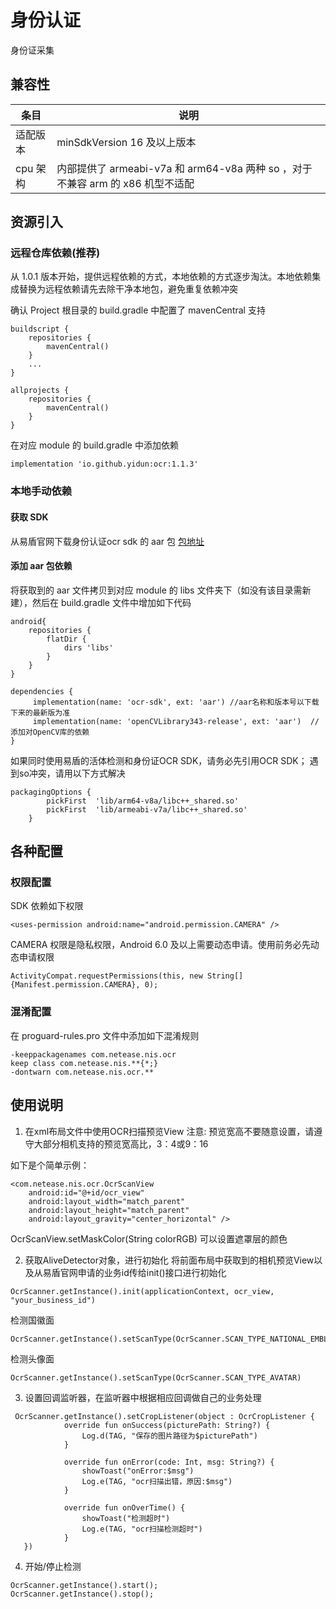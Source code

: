 # 身份认证
身份证采集

## 兼容性
| 条目        | 说明                                                                      |
| ----------- | -----------------------------------------------------------------------  |
| 适配版本    | minSdkVersion 16 及以上版本                                                 |
| cpu 架构    | 内部提供了 armeabi-v7a 和 arm64-v8a 两种 so ，对于不兼容 arm 的 x86 机型不适配 |

## 资源引入

### 远程仓库依赖(推荐)
从 1.0.1 版本开始，提供远程依赖的方式，本地依赖的方式逐步淘汰。本地依赖集成替换为远程依赖请先去除干净本地包，避免重复依赖冲突

确认 Project 根目录的 build.gradle 中配置了 mavenCentral 支持

```
buildscript {
    repositories {
        mavenCentral()
    }
    ...
}

allprojects {
    repositories {
        mavenCentral()
    }
}
```
在对应 module 的 build.gradle 中添加依赖

```
implementation 'io.github.yidun:ocr:1.1.3'
```
### 本地手动依赖

#### 获取 SDK 

从易盾官网下载身份认证ocr sdk 的 aar 包 [包地址](https://support.dun.163.com/documents/391676076156063744?docId=535291444139208704)

#### 添加 aar 包依赖

将获取到的 aar 文件拷贝到对应 module 的 libs 文件夹下（如没有该目录需新建），然后在 build.gradle 文件中增加如下代码

```
android{
    repositories {
        flatDir {
            dirs 'libs'
        }
    } 
}    

dependencies {
     implementation(name: 'ocr-sdk', ext: 'aar') //aar名称和版本号以下载下来的最新版为准
     implementation(name: 'openCVLibrary343-release', ext: 'aar')  // 添加对OpenCV库的依赖   
}
```

如果同时使用易盾的活体检测和身份证OCR SDK，请务必先引用OCR SDK； 遇到so冲突，请用以下方式解决

```
packagingOptions {
        pickFirst  'lib/arm64-v8a/libc++_shared.so'
        pickFirst  'lib/armeabi-v7a/libc++_shared.so'
    }
```
## 各种配置

### 权限配置

SDK 依赖如下权限

```
<uses-permission android:name="android.permission.CAMERA" />
```

CAMERA 权限是隐私权限，Android 6.0 及以上需要动态申请。使用前务必先动态申请权限

```
ActivityCompat.requestPermissions(this, new String[]{Manifest.permission.CAMERA}, 0);
```

### 混淆配置

在 proguard-rules.pro 文件中添加如下混淆规则

```
-keeppackagenames com.netease.nis.ocr
keep class com.netease.nis.**{*;}
-dontwarn com.netease.nis.ocr.**
```

## 使用说明

1. 在xml布局文件中使用OCR扫描预览View
注意: 预览宽高不要随意设置，请遵守大部分相机支持的预览宽高比，3：4或9：16

如下是个简单示例：

```
<com.netease.nis.ocr.OcrScanView
 	android:id="@+id/ocr_view"
 	android:layout_width="match_parent"
 	android:layout_height="match_parent"
 	android:layout_gravity="center_horizontal" />
```
 
OcrScanView.setMaskColor(String colorRGB) 可以设置遮罩层的颜色

2. 获取AliveDetector对象，进行初始化
将前面布局中获取到的相机预览View以及从易盾官网申请的业务id传给init()接口进行初始化

```
OcrScanner.getInstance().init(applicationContext, ocr_view, "your_business_id")
```

检测国徽面

```
OcrScanner.getInstance().setScanType(OcrScanner.SCAN_TYPE_NATIONAL_EMBLEM)
```

检测头像面

```
OcrScanner.getInstance().setScanType(OcrScanner.SCAN_TYPE_AVATAR)
```

3. 设置回调监听器，在监听器中根据相应回调做自己的业务处理

```
 OcrScanner.getInstance().setCropListener(object : OcrCropListener {
            override fun onSuccess(picturePath: String?) {
                Log.d(TAG, "保存的图片路径为$picturePath")
            }

            override fun onError(code: Int, msg: String?) {
                showToast("onError:$msg")
                Log.e(TAG, "ocr扫描出错，原因:$msg")
            }

            override fun onOverTime() {
                showToast("检测超时")
                Log.e(TAG, "ocr扫描检测超时")
            }
   })
```

4. 开始/停止检测

```
OcrScanner.getInstance().start();
OcrScanner.getInstance().stop();
```

